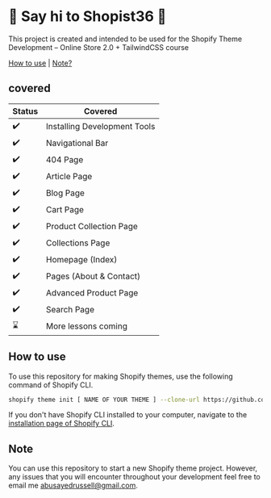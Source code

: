 # :wave: Say hi to Shopist36 :wave:


This project is created and intended to be used for the Shopify Theme Development – Online Store 2.0 + TailwindCSS course


[How to use](#how-to-use) | [Note?](#note)

## covered

Status | Covered
------------ | -------------
:heavy_check_mark: | Installing Development Tools
:heavy_check_mark: | Navigational Bar
:heavy_check_mark: | 404 Page
:heavy_check_mark: | Article Page
:heavy_check_mark: | Blog Page
:heavy_check_mark: | Cart Page
:heavy_check_mark: | Product Collection Page
:heavy_check_mark: | Collections Page
:heavy_check_mark: | Homepage (Index)
:heavy_check_mark: | Pages (About & Contact)
:heavy_check_mark: | Advanced Product Page
:heavy_check_mark: | Search Page
:hourglass: | More lessons coming

## How to use

To use this repository for making Shopify themes, use the following command of Shopify CLI.
```sh
shopify theme init [ NAME OF YOUR THEME ] --clone-url https://github.com/abusayedrussell/Shopist36
```

If you don't have Shopify CLI installed to your computer, navigate to the [installation page of Shopify CLI](https://shopify.dev/themes/tools/cli/installation).

## Note

You can use this repository to start a new Shopify theme project. However, any issues that you will encounter throughout your development feel free to email me abusayedrussell@gmail.com.
